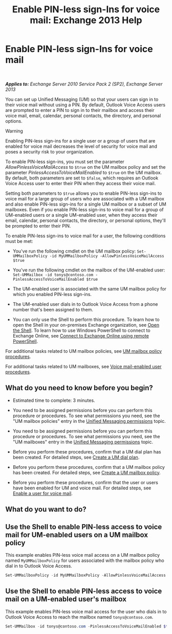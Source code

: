 ﻿---
title: 'Enable PIN-less sign-Ins for voice mail: Exchange 2013 Help'
TOCTitle: Enable PIN-less sign-Ins for voice mail
ms:assetid: 54133753-317c-42ef-9b0d-ca9f2d2d6bd7
ms:mtpsurl: https://technet.microsoft.com/en-us/library/Gg602127(v=EXCHG.150)
ms:contentKeyID: 49315417
ms.date: 07/14/2016
mtps_version: v=EXCHG.150
---

# Enable PIN-less sign-Ins for voice mail

 

_**Applies to:** Exchange Server 2010 Service Pack 2 (SP2), Exchange Server 2013_


You can set up Unified Messaging (UM) so that your users can sign in to their voice mail without using a PIN. By default, Outlook Voice Access users are prompted to enter a PIN to sign in to their mailbox and access their voice mail, email, calendar, personal contacts, the directory, and personal options.


> [!WARNING]
> Enabling PIN-less sign-ins for a single user or a group of users that are enabled for voice mail decreases the level of security for voice mail and poses a security risk to your organization.



To enable PIN-less sign-ins, you must set the parameter *AllowPinlessVoiceMailAccess* to `$true` on the UM mailbox policy and set the parameter *PinlessAccessToVoiceMailEnabled* to `$true` on the UM mailbox. By default, both parameters are set to `$false`, which requires an Outlook Voice Access user to enter their PIN when they access their voice mail.

Setting both parameters to `$true` allows you to enable PIN-less sign-ins to voice mail for a large group of users who are associated with a UM mailbox and also enable PIN-less sign-ins for a single UM mailbox or a subset of UM mailboxes. Even if you enable PIN-less sign-ins to voice mail for a group of UM-enabled users or a single UM-enabled user, when they access their email, calendar, personal contacts, the directory, or personal options, they'll be prompted to enter their PIN.

To enable PIN-less sign-ins to voice mail for a user, the following conditions must be met:

  - You've run the following cmdlet on the UM mailbox policy: `Set-UMMailboxPolicy -id MyUMMailboxPolicy -AllowPinlessVoiceMailAccess $true`

  - You've run the following cmdlet on the mailbox of the UM-enabled user: `Set-UMMailbox -id tonys@contoso.com -PinlessAccessToVoiceMailEnabled $true`

  - The UM-enabled user is associated with the same UM mailbox policy for which you enabled PIN-less sign-ins.

  - The UM-enabled user dials in to Outlook Voice Access from a phone number that's been assigned to them.

  - You can only use the Shell to perform this procedure. To learn how to open the Shell in your on-premises Exchange organization, see [Open the Shell](https://technet.microsoft.com/en-us/library/dd638134\(v=exchg.150\)). To learn how to use Windows PowerShell to connect to Exchange Online, see [Connect to Exchange Online using remote PowerShell](https://technet.microsoft.com/en-us/library/jj984289\(v=exchg.150\)).

For additional tasks related to UM mailbox policies, see [UM mailbox policy procedures](https://docs.microsoft.com/en-us/exchange/voice-mail-unified-messaging/set-up-voice-mail/um-mailbox-policy-procedures).

For additional tasks related to UM mailboxes, see [Voice mail-enabled user procedures](https://docs.microsoft.com/en-us/exchange/voice-mail-unified-messaging/set-up-voice-mail/voice-mail-enabled-user-procedures).

## What do you need to know before you begin?

  - Estimated time to complete: 3 minutes.

  - You need to be assigned permissions before you can perform this procedure or procedures. To see what permissions you need, see the "UM mailbox policies" entry in the [Unified Messaging permissions](unified-messaging-permissions-exchange-2013-help.md) topic.

  - You need to be assigned permissions before you can perform this procedure or procedures. To see what permissions you need, see the "UM mailboxes" entry in the [Unified Messaging permissions](unified-messaging-permissions-exchange-2013-help.md) topic.

  - Before you perform these procedures, confirm that a UM dial plan has been created. For detailed steps, see [Create a UM dial plan](https://docs.microsoft.com/en-us/exchange/voice-mail-unified-messaging/connect-voice-mail-system/create-um-dial-plan).

  - Before you perform these procedures, confirm that a UM mailbox policy has been created. For detailed steps, see [Create a UM mailbox policy](https://docs.microsoft.com/en-us/exchange/voice-mail-unified-messaging/set-up-voice-mail/create-um-mailbox-policy).

  - Before you perform these procedures, confirm that the user or users have been enabled for UM and voice mail. For detailed steps, see [Enable a user for voice mail](https://docs.microsoft.com/en-us/exchange/voice-mail-unified-messaging/set-up-voice-mail/enable-a-user-for-voice-mail).

## What do you want to do?

## Use the Shell to enable PIN-less access to voice mail for UM-enabled users on a UM mailbox policy

This example enables PIN-less voice mail access on a UM mailbox policy named `MyUMMailboxPolicy` for users associated with the mailbox policy who dial in to Outlook Voice Access.

```powershell
Set-UMMailboxPolicy -id MyUMMailboxPolicy -AllowPinlessVoiceMailAccess $true
```

## Use the Shell to enable PIN-less access to voice mail on a UM-enabled user's mailbox

This example enables PIN-less voice mail access for the user who dials in to Outlook Voice Access to reach the mailbox named `tonys@contoso.com`.

```powershell
Set-UMMailbox -id tonys@contoso.com -PinlessAccessToVoiceMailEnabled $true
```

